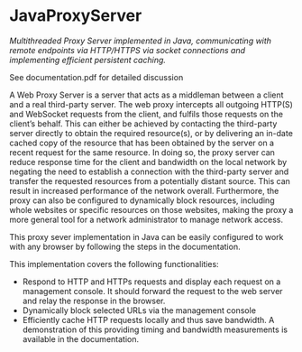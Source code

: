 # JavaProxyServer
*Multithreaded Proxy Server implemented in Java, communicating with remote endpoints via HTTP/HTTPS via socket connections and implementing efficient persistent caching.*

See documentation.pdf for detailed discussion

A Web Proxy Server is a server that acts as a middleman between a client and a real third-party server. The web proxy intercepts all outgoing HTTP(S) and WebSocket requests from the client, and fulfils those requests on the client’s behalf.  This can either be achieved by contacting the third-party server directly to obtain the required resource(s), or by delivering an in-date  cached copy of the  resource that  has been obtained by the server on a  recent request for the same resource.  In doing so, the proxy server can reduce response time for the client and bandwidth on the local network by negating the need to establish a connection with the third-party server and transfer the requested resources from a potentially distant source.  This can result in increased performance of the network overall.  Furthermore, the proxy can also be configured to dynamically block resources,  including whole websites or specific resources on those websites,  making the proxy a more general tool for a network administrator to manage network access.

This proxy sever implementation in Java can be easily configured to work with any browser by following the steps in the documentation.

This implementation covers the following functionalities:
- Respond  to  HTTP  and  HTTPs  requests  and  display  each  request  on  a  management console.  It should forward the request to the web server and relay the response in the browser.
- Dynamically block selected URLs via the management console
- Efficiently  cache  HTTP  requests  locally  and  thus  save  bandwidth.  A demonstration of this providing timing and bandwidth measurements is available in the documentation.

